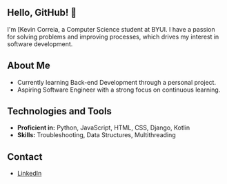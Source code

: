 ## Hello, GitHub! 👋

I'm [Kevin Correia, a Computer Science student at BYUI. I have a passion for solving problems and improving processes, which drives my interest in software development.

## About Me

- Currently learning Back-end Development through a personal project.
- Aspiring Software Engineer with a strong focus on continuous learning.

## Technologies and Tools

- **Proficient in:** Python, JavaScript, HTML, CSS, Django, Kotlin
- **Skills:** Troubleshooting, Data Structures, Multithreading

## Contact

- [LinkedIn](https://www.linkedin.com/in/kevincorreia99/)
